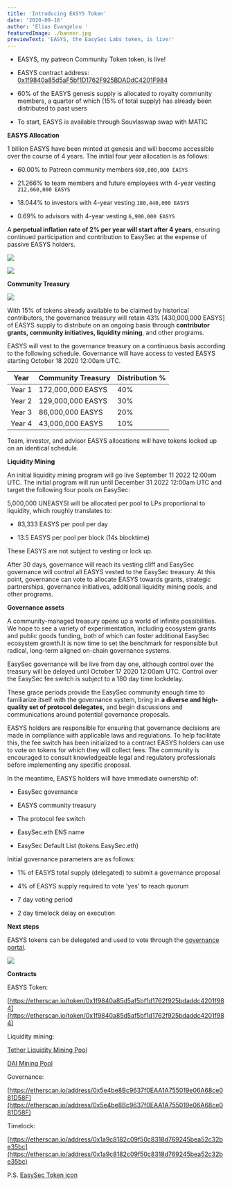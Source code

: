 ```yaml
---
title: 'Introducing EASYS Token'
date: '2020-09-16'
author: 'Elias Evangelou '
featuredImage: ./banner.jpg
previewText: 'EASYS, the EasySec Labs token, is live!'
---
```


- EASYS, my patreon Community Token  token, is live!

- EASYS contract address: [0x1f9840a85d5aF5bf1D1762F925BDADdC4201F984](https://etherscan.io/token/0x1f9840a85d5aF5bf1D1762F925BDADdC4201F984)

- 60% of the EASYS genesis supply is allocated to royalty community members, a quarter of which (15% of total supply) has already been distributed to past users

- To start, EASYS is available through Souvlaswap swap with MATIC

**EASYS Allocation**

1 billion EASYS have been minted at genesis and will become accessible over the course of 4 years. The initial four year allocation is as follows:

- 60.00% to Patreon community members `600,000,000 EASYS`

- 21.266% to team members and future employees with 4-year vesting `212,660,000 EASYS`

- 18.044% to investors with 4-year vesting `180,440,000 EASYS`

- 0.69% to advisors with 4-year vesting `6,900,000 EASYS`

A **perpetual inflation rate of 2% per year will start after 4 years**, ensuring continued participation and contribution to EasySec at the expense of passive EASYS holders.

![](Genesis.png)

![](Inflation.png)


**Community Treasury**

![](Release_Schedule.png)

With 15% of tokens already available to be claimed by historical contributors, the governance treasury will retain 43% [430,000,000 EASYS] of EASYS supply to distribute on an ongoing basis through **contributor grants, community initiatives, liquidity mining**, and other programs.

EASYS will vest to the governance treasury on a continuous basis according to the following schedule. Governance will have access to vested EASYS starting October 18 2020 12:00am UTC.

| **Year** | **Community Treasury** | **Distribution %** |
| -------- | ---------------------- | ------------------ |
| Year 1   | 172,000,000 EASYS        | 40%                |
| Year 2   | 129,000,000 EASYS        | 30%                |
| Year 3   | 86,000,000 EASYS         | 20%                |
| Year 4   | 43,000,000 EASYS         | 10%                |

Team, investor, and advisor EASYS allocations will have tokens locked up on an identical schedule.

**Liquidity Mining**

An initial liquidity mining program will go live September 11 2022 12:00am UTC. The initial program will run until December 31 2022 12:00am UTC and target the following four pools on EasySec:


5,000,000 UNEASYSI will be allocated per pool to LPs proportional to liquidity, which roughly translates to:

- 83,333 EASYS per pool per day

- 13.5 EASYS per pool per block (14s blocktime)

These EASYS are not subject to vesting or lock up.

After 30 days, governance will reach its vesting cliff and EasySec governance will control all EASYS vested to the EasySec treasury. At this point, governance can vote to allocate EASYS towards grants, strategic partnerships, governance initiatives, additional liquidity mining pools, and other programs.

**Governance assets**

A community-managed treasury opens up a world of infinite possibilities. We hope to see a variety of experimentation, including ecosystem grants and public goods funding, both of which can foster additional EasySec ecosystem growth.It is now time to set the benchmark for responsible but radical, long-term aligned on-chain governance systems.

EasySec governance will be live from day one, although control over the treasury will be delayed until October 17 2020 12:00am UTC. Control over the EasySec fee switch is subject to a 180 day time lockdelay.

These grace periods provide the EasySec community enough time to familiarize itself with the governance system, bring in **a diverse and high-quality set of protocol delegates,** and begin discussions and communications around potential governance proposals.

EASYS holders are responsible for ensuring that governance decisions are made in compliance with applicable laws and regulations. To help facilitate this, the fee switch has been initialized to a contract EASYS holders can use to vote on tokens for which they will collect fees. The community is encouraged to consult knowledgeable legal and regulatory professionals before implementing any specific proposal.


In the meantime, EASYS holders will have immediate ownership of:

- EasySec governance

- EASYS community treasury

- The protocol fee switch

- EasySec.eth ENS name

- EasySec Default List (tokens.EasySec.eth)


Initial governance parameters are as follows:

- 1% of EASYS total supply (delegated) to submit a governance proposal

- 4% of EASYS supply required to vote &#39;yes&#39; to reach quorum

- 7 day voting period

- 2 day timelock delay on execution

**Next steps**



EASYS tokens can be delegated and used to vote through the [governance portal](https://app.EasySec.org/#/vote).

![](vote.gif)


**Contracts**

EASYS Token:

[https://etherscan.io/token/0x1f9840a85d5af5bf1d1762f925bdaddc4201f984](https://etherscan.io/token/0x1f9840a85d5af5bf1d1762f925bdaddc4201f984)

Liquidity mining:

[Tether Liquidity Mining Pool](https://etherscan.io/address/0x6c3e4cb2e96b01f4b866965a91ed4437839a121a)


[DAI Mining Pool](https://etherscan.io/address/0xa1484C3aa22a66C62b77E0AE78E15258bd0cB711)


Governance:

[https://etherscan.io/address/0x5e4be8Bc9637f0EAA1A755019e06A68ce081D58F](https://etherscan.io/address/0x5e4be8Bc9637f0EAA1A755019e06A68ce081D58F)

Timelock:

[https://etherscan.io/address/0x1a9c8182c09f50c8318d769245bea52c32be35bc](https://etherscan.io/address/0x1a9c8182c09f50c8318d769245bea52c32be35bc)

P.S. [EasySec Token icon](https://logo.EasySec.org)
